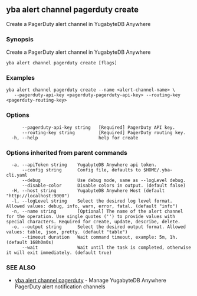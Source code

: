 ## yba alert channel pagerduty create

Create a PagerDuty alert channel in YugabyteDB Anywhere

### Synopsis

Create a PagerDuty alert channel in YugabyteDB Anywhere

```
yba alert channel pagerduty create [flags]
```

### Examples

```
yba alert channel pagerduty create --name <alert-channel-name> \
   --pagerduty-api-key <pagerduty-pagerduty-api-key> --routing-key <pagerduty-routing-key>
```

### Options

```
      --pagerduty-api-key string   [Required] PagerDuty API key.
      --routing-key string         [Required] PagerDuty routing key.
  -h, --help                       help for create
```

### Options inherited from parent commands

```
  -a, --apiToken string    YugabyteDB Anywhere api token.
      --config string      Config file, defaults to $HOME/.yba-cli.yaml
      --debug              Use debug mode, same as --logLevel debug.
      --disable-color      Disable colors in output. (default false)
  -H, --host string        YugabyteDB Anywhere Host (default "http://localhost:9000")
  -l, --logLevel string    Select the desired log level format. Allowed values: debug, info, warn, error, fatal. (default "info")
  -n, --name string        [Optional] The name of the alert channel for the operation. Use single quotes ('') to provide values with special characters. Required for create, update, describe, delete.
  -o, --output string      Select the desired output format. Allowed values: table, json, pretty. (default "table")
      --timeout duration   Wait command timeout, example: 5m, 1h. (default 168h0m0s)
      --wait               Wait until the task is completed, otherwise it will exit immediately. (default true)
```

### SEE ALSO

* [yba alert channel pagerduty](yba_alert_channel_pagerduty.md)	 - Manage YugabyteDB Anywhere PagerDuty alert notification channels

